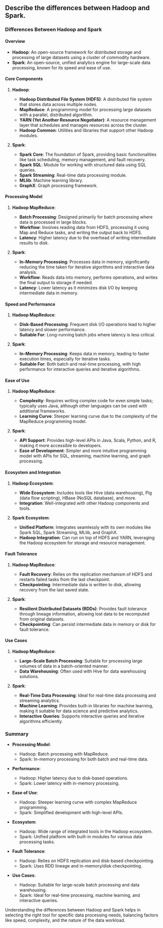 ## Describe the differences between Hadoop and Spark.


### Differences Between Hadoop and Spark

#### Overview
- **Hadoop**: An open-source framework for distributed storage and processing of large datasets using a cluster of commodity hardware.
- **Spark**: An open-source, unified analytics engine for large-scale data processing, known for its speed and ease of use.

#### Core Components

1. **Hadoop**:
   - **Hadoop Distributed File System (HDFS)**: A distributed file system that stores data across multiple nodes.
   - **MapReduce**: A programming model for processing large datasets with a parallel, distributed algorithm.
   - **YARN (Yet Another Resource Negotiator)**: A resource management layer that schedules and manages resources across the cluster.
   - **Hadoop Common**: Utilities and libraries that support other Hadoop modules.

2. **Spark**:
   - **Spark Core**: The foundation of Spark, providing basic functionalities like task scheduling, memory management, and fault recovery.
   - **Spark SQL**: Module for working with structured data using SQL queries.
   - **Spark Streaming**: Real-time data processing module.
   - **MLlib**: Machine learning library.
   - **GraphX**: Graph processing framework.

#### Processing Model

1. **Hadoop MapReduce**:
   - **Batch Processing**: Designed primarily for batch processing where data is processed in large blocks.
   - **Workflow**: Involves reading data from HDFS, processing it using Map and Reduce tasks, and writing the output back to HDFS.
   - **Latency**: Higher latency due to the overhead of writing intermediate results to disk.

2. **Spark**:
   - **In-Memory Processing**: Processes data in memory, significantly reducing the time taken for iterative algorithms and interactive data analysis.
   - **Workflow**: Reads data into memory, performs operations, and writes the final output to storage if needed.
   - **Latency**: Lower latency as it minimizes disk I/O by keeping intermediate data in memory.

#### Speed and Performance

1. **Hadoop MapReduce**:
   - **Disk-Based Processing**: Frequent disk I/O operations lead to higher latency and slower performance.
   - **Suitable For**: Long-running batch jobs where latency is less critical.

2. **Spark**:
   - **In-Memory Processing**: Keeps data in memory, leading to faster execution times, especially for iterative tasks.
   - **Suitable For**: Both batch and real-time processing, with high performance for interactive queries and iterative algorithms.

#### Ease of Use

1. **Hadoop MapReduce**:
   - **Complexity**: Requires writing complex code for even simple tasks; typically uses Java, although other languages can be used with additional frameworks.
   - **Learning Curve**: Steeper learning curve due to the complexity of the MapReduce programming model.

2. **Spark**:
   - **API Support**: Provides high-level APIs in Java, Scala, Python, and R, making it more accessible to developers.
   - **Ease of Development**: Simpler and more intuitive programming model with APIs for SQL, streaming, machine learning, and graph processing.

#### Ecosystem and Integration

1. **Hadoop Ecosystem**:
   - **Wide Ecosystem**: Includes tools like Hive (data warehousing), Pig (data flow scripting), HBase (NoSQL database), and more.
   - **Integration**: Well-integrated with other Hadoop components and tools.

2. **Spark Ecosystem**:
   - **Unified Platform**: Integrates seamlessly with its own modules like Spark SQL, Spark Streaming, MLlib, and GraphX.
   - **Hadoop Integration**: Can run on top of HDFS and YARN, leveraging the Hadoop ecosystem for storage and resource management.

#### Fault Tolerance

1. **Hadoop MapReduce**:
   - **Fault Recovery**: Relies on the replication mechanism of HDFS and restarts failed tasks from the last checkpoint.
   - **Checkpointing**: Intermediate data is written to disk, allowing recovery from the last saved state.

2. **Spark**:
   - **Resilient Distributed Datasets (RDDs)**: Provides fault tolerance through lineage information, allowing lost data to be recomputed from original datasets.
   - **Checkpointing**: Can persist intermediate data in memory or disk for fault tolerance.

#### Use Cases

1. **Hadoop MapReduce**:
   - **Large-Scale Batch Processing**: Suitable for processing large volumes of data in a batch-oriented manner.
   - **Data Warehousing**: Often used with Hive for data warehousing solutions.

2. **Spark**:
   - **Real-Time Data Processing**: Ideal for real-time data processing and streaming analytics.
   - **Machine Learning**: Provides built-in libraries for machine learning, making it suitable for data science and predictive analytics.
   - **Interactive Queries**: Supports interactive queries and iterative algorithms efficiently.

### Summary

- **Processing Model**:
  - Hadoop: Batch processing with MapReduce.
  - Spark: In-memory processing for both batch and real-time data.

- **Performance**:
  - Hadoop: Higher latency due to disk-based operations.
  - Spark: Lower latency with in-memory processing.

- **Ease of Use**:
  - Hadoop: Steeper learning curve with complex MapReduce programming.
  - Spark: Simplified development with high-level APIs.

- **Ecosystem**:
  - Hadoop: Wide range of integrated tools in the Hadoop ecosystem.
  - Spark: Unified platform with built-in modules for various data processing tasks.

- **Fault Tolerance**:
  - Hadoop: Relies on HDFS replication and disk-based checkpointing.
  - Spark: Uses RDD lineage and in-memory/disk checkpointing.

- **Use Cases**:
  - Hadoop: Suitable for large-scale batch processing and data warehousing.
  - Spark: Ideal for real-time processing, machine learning, and interactive queries.

Understanding the differences between Hadoop and Spark helps in selecting the right tool for specific data processing needs, balancing factors like speed, complexity, and the nature of the data workload.